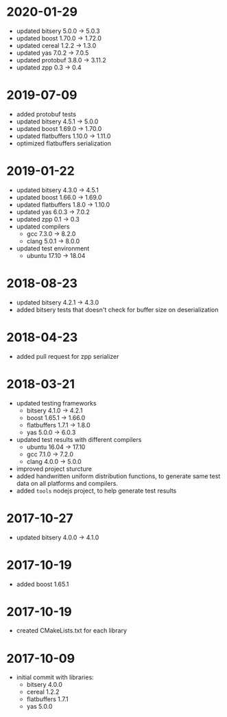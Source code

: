 # 2020-01-29

* updated bitsery 5.0.0 -> 5.0.3
* updated boost 1.70.0 -> 1.72.0
* updated cereal 1.2.2 -> 1.3.0
* updated yas 7.0.2 -> 7.0.5
* updated protobuf 3.8.0 -> 3.11.2
* updated zpp 0.3 -> 0.4

# 2019-07-09

* added protobuf tests
* updated bitsery 4.5.1 -> 5.0.0
* updated boost 1.69.0 -> 1.70.0
* updated flatbuffers 1.10.0 -> 1.11.0
* optimized flatbuffers serialization

# 2019-01-22

* updated bitsery 4.3.0 -> 4.5.1
* updated boost 1.66.0 -> 1.69.0
* updated flatbuffers 1.8.0 -> 1.10.0
* updated yas 6.0.3 -> 7.0.2
* updated zpp 0.1 -> 0.3
* updated compilers
  * gcc 7.3.0 -> 8.2.0
  * clang 5.0.1 -> 8.0.0
* updated test environment
  * ubuntu 17.10 -> 18.04

# 2018-08-23

* updated bitsery 4.2.1 -> 4.3.0
* added bitsery tests that doesn't check for buffer size on deserialization

# 2018-04-23

* added pull request for zpp serializer

# 2018-03-21

* updated testing frameworks
  * bitsery 4.1.0 -> 4.2.1
  * boost 1.65.1 -> 1.66.0
  * flatbuffers 1.7.1 -> 1.8.0
  * yas 5.0.0 -> 6.0.3
* updated test results with different compilers
  * ubuntu 16.04 -> 17.10
  * gcc 7.1.0 -> 7.2.0
  * clang 4.0.0 -> 5.0.0
* improved project sturcture
* added handwritten uniform distribution functions, to generate same test data on all platforms and compilers.
* added `tools` nodejs project, to help generate test results

# 2017-10-27

* updated bitsery 4.0.0 -> 4.1.0

# 2017-10-19

* added boost 1.65.1

# 2017-10-19

* created CMakeLists.txt for each library

# 2017-10-09

* initial commit with libraries:
  * bitsery 4.0.0
  * cereal 1.2.2
  * flatbuffers 1.7.1
  * yas 5.0.0
